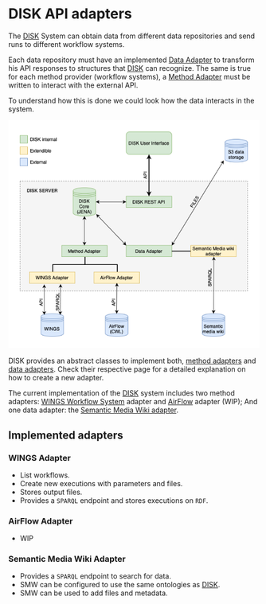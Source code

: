 # DISK API adapters

The [DISK](https://disk.isi.edu) System can obtain data from different data repositories and send runs to different workflow systems.

Each data repository must have an implemented [Data Adapter](/data-adapter) to transform his API responses to structures that [DISK](https://disk.isi.edu) can recognize.
The same is true for each method provider (workflow systems), a [Method Adapter](/method-adapter) must be written to interact with the external API.

To understand how this is done we could look how the data interacts in the system.

![Disk API interactions](../figures/DISK-adapters.png "DISK API interactions")

DISK provides an abstract classes to implement both, [method adapters](method-adapter) and [data adapters](data-adapter).
Check their respective page for a detailed explanation on how to create a new adapter.

The current implementation of the [DISK](https://disk.isi.edu) system includes two method adapters: [WINGS Workflow System](https://www.wings-workflows.org) adapter and [AirFlow](https://airflow.apache.org) adapter (WIP); And one data adapter: the [Semantic Media Wiki adapter](#).

## Implemented adapters

### WINGS Adapter
 - List workflows.
 - Create new executions with parameters and files.
 - Stores output files.
 - Provides a `SPARQL` endpoint and stores executions on `RDF`.

### AirFlow Adapter
 - WIP

### Semantic Media Wiki Adapter
 - Provides a `SPARQL` endpoint to search for data.
 - SMW can be configured to use the same ontologies as [DISK](https://disk.isi.edu).
 - SMW can be used to add files and metadata.